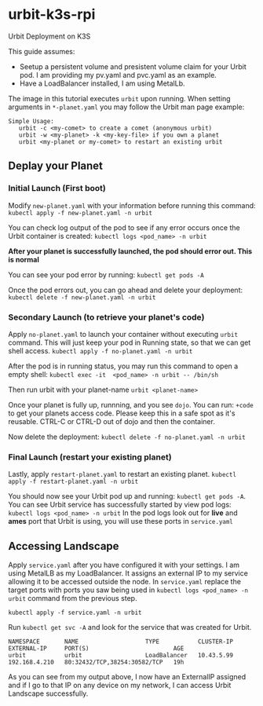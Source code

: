# urbit-k3s-rpi
Urbit Deployment on K3S 

This guide assumes:
- Seetup a persistent volume and presistent volume claim for your Urbit pod. I am providing my pv.yaml and pvc.yaml as an example.
- Have a LoadBalancer installed, I am using MetalLb. 

The image in this tutorial executes `urbit` upon running. When setting arguments in `*-planet.yaml` you may follow the Urbit man page example:

```
Simple Usage:
   urbit -c <my-comet> to create a comet (anonymous urbit)
   urbit -w <my-planet> -k <my-key-file> if you own a planet
   urbit <my-planet or my-comet> to restart an existing urbit
```

## Deplay your Planet

### Initial Launch (First boot)
Modify `new-planet.yaml` with your information before running this command:
`kubectl apply -f new-planet.yaml -n urbit`

You can check log output of the pod to see if any error occurs once the Urbit container is created:
`kubectl logs <pod_name> -n urbit`

**After your planet is successfully launched, the pod should error out. This is normal**

You can see your pod error by running: `kubectl get pods -A`

Once the pod errors out, you can go ahead and delete your deployment:
`kubectl delete -f new-planet.yaml -n urbit`

### Secondary Launch (to retrieve your planet's code)

Apply `no-planet.yaml` to launch your container without executing `urbit` command. 
This will just keep your pod in Running state, so that we can get shell access.
`kubectl apply -f no-planet.yaml -n urbit`

After the pod is in running status, you may run this command to open a empty shell:
`kubectl exec -it  <pod_name> -n urbit -- /bin/sh`

Then run urbit with your planet-name
`urbit <planet-name>`

Once your planet is fully up, runnning, and you see `dojo`. 
You can run: `+code` to get your planets access code. 
Please keep this in a safe spot as it's reusable.
CTRL-C or CTRL-D out of dojo and then the container.

Now delete the deployment:
`kubectl delete -f no-planet.yaml -n urbit`

### Final Launch (restart your existing planet)
Lastly, apply `restart-planet.yaml` to restart an existing planet.
`kubectl apply -f restart-planet.yaml -n urbit`

You should now see your Urbit pod up and running: `kubectl get pods -A`.
You can see Urbit service has successfully started by view pod logs: `kubectl logs <pod_name> -n urbit`
In the pod logs look out for **live** and **ames** port that Urbit is using, you will use these ports in `service.yaml`

## Accessing Landscape

Apply `service.yaml` after you have configured it with your settings. I am using MetalLB as my LoadBalancer. 
It assigns an external IP to my service allowing it to be accessed outside the node. 
In `service.yaml` replace the target ports with ports you saw being used in `kubectl logs <pod_name> -n urbit` command 
from the previous step.

`kubectl apply -f service.yaml -n urbit`

Run `kubectl get svc -A` and look for the service that was created for Urbit. 
```
NAMESPACE       NAME                   TYPE           CLUSTER-IP      EXTERNAL-IP     PORT(S)                        AGE
urbit           urbit                  LoadBalancer   10.43.5.99      192.168.4.210   80:32432/TCP,38254:30582/TCP   19h
```

As you can see from my output above, I now have an ExternalIP assigned and if I go to that IP on any device on my network, I can access Urbit Landscape successfully.


